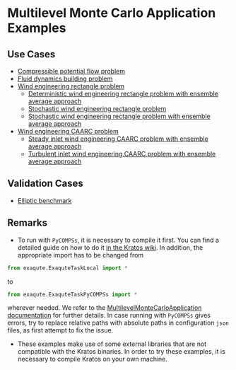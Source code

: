 # Multilevel Monte Carlo Application Examples

## Use Cases
- [Compressible potential flow problem](use_cases/compressible_potential_flow/README.md)
- [Fluid dynamics building problem](use_cases/fluid_dynamics_building)
- [Wind engineering rectangle problem](use_cases/wind_engineering_rectangle)
    - [Deterministic wind engineering rectangle problem with ensemble average approach](use_cases/wind_engineering_rectangle/deterministic_ensemble_average)
    - [Stochastic wind engineering rectangle problem](use_cases/wind_engineering_rectangle/stochastic_MC)
    - [Stochastic wind engineering rectangle problem with ensemble average approach](use_cases/wind_engineering_rectangle/stochastic_MC_ensemble_average)
- [Wind engineering CAARC problem](use_cases/wind_engineering_CAARC)
    - [Steady inlet wind engineering CAARC problem with ensemble average approach](use_cases/wind_engineering_CAARC/deterministic_steady_inlet_ensemble_average)
    - [Turbulent inlet wind engineering CAARC problem with ensemble average approach](use_cases/wind_engineering_CAARC/deterministic_turbulent_inlet_ensemble_average)

## Validation Cases
- [Elliptic benchmark](validation/elliptic_benchmark)

## Remarks
- To run with `PyCOMPSs`, it is necessary to compile it first. You can find a detailed guide on how to do it [in the Kratos wiki](https://github.com/KratosMultiphysics/Kratos/wiki/How-to-run-multiple-cases-using-PyCOMPSs). In addition, the appropriate import has to be changed from
~~~python
from exaqute.ExaquteTaskLocal import *
~~~
to
~~~python
from exaqute.ExaquteTaskPyCOMPSs import *
~~~
wherever needed. We refer to the [MultilevelMonteCarloApplication documentation](https://github.com/KratosMultiphysics/Kratos/tree/master/applications/MultilevelMonteCarloApplication#pycompss) for further details.
In case running with `PyCOMPSs` gives errors, try to replace relative paths with absolute paths in configuration `json` files, as first attempt to fix the issue.
- These examples make use of some external libraries that are not compatible with the Kratos binaries. In order to try these examples, it is necessary to compile Kratos on your own machine.
